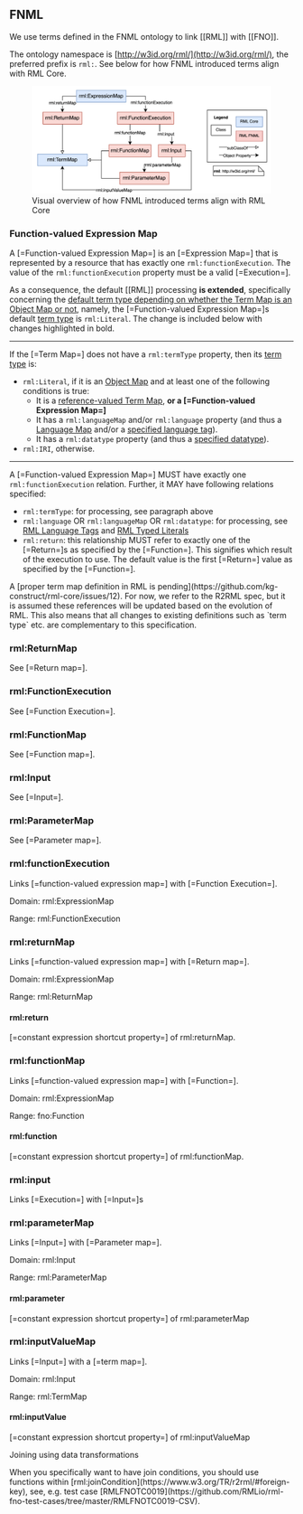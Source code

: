 ## FNML

We use terms defined in the FNML ontology to link [[RML]] with [[FNO]].

The ontology namespace is [http://w3id.org/rml/](http://w3id.org/rml/),
the preferred prefix is `rml:`.
See below for how FNML introduced terms align with RML Core.

<figure id="figure-diagram">
  <img src="../diagrams/diagram.png" alt="FNML diagram" />
  <figcaption>Visual overview of how FNML introduced terms align with RML Core</figcaption>
</figure>

### Function-valued Expression Map

A [=Function-valued Expression Map=] is an [=Expression Map=] that is represented by a resource that has exactly one `rml:functionExecution`.
The value of the `rml:functionExecution` property must be a valid [=Execution=].

As a consequence, the default [[RML]] processing **is extended**,
specifically concerning the [default term type depending on whether the Term Map is an Object Map or not](https://w3id.org/rml/core/spec),
namely, the [=Function-valued Expression Map=]s default [term type](http://w3id.org/rml/core/spec) is `rml:Literal`.
The change is included below with changes highlighted in bold.

---

If the [=Term Map=] does not have a `rml:termType` property, then its [term type](http://w3id.org/rml/core/spec) is:
* `rml:Literal`, if it is an [Object Map](http://w3id.org/rml/core/) and at least one of the following conditions is true:
   * It is a [reference-valued Term Map](http://w3id.org/rml/core/spec),  **or a [=Function-valued Expression Map=]**
   * It has a `rml:languageMap` and/or `rml:language` property (and thus a [Language Map](http://w3id.org/rml/core/spec) and/or a [specified language tag](http://w3id.org/rml/core)).
   * It has a `rml:datatype` property (and thus a [specified datatype](http://w3id.org/rml/core/spec)).
* `rml:IRI`, otherwise.

---

A [=Function-valued Expression Map=] MUST have exactly one `rml:functionExecution` relation.
Further, it MAY have following relations specified:

* `rml:termType`: for processing, see paragraph above
* `rml:language` OR `rml:languageMap` OR `rml:datatype`: for processing, see [RML Language Tags](http://w3id.org/rml/core/spec/) and [RML Typed Literals](http://w3id.org/rml/core/spec/)
* `rml:return`: this relationship MUST refer to exactly one of the [=Return=]s as specified by the [=Function=]. This signifies which result of the execution to use. The default value is the first [=Return=] value as specified by the [=Function=].

<p class="issue" data-format="markdown">
A [proper term map definition in RML is pending](https://github.com/kg-construct/rml-core/issues/12).
For now, we refer to the R2RML spec, but it is assumed these references will be updated based on the evolution of RML.
This also means that all changes to existing definitions such as `term type` etc. are complementary to this specification.
</p>

### rml:ReturnMap

See [=Return map=].

### rml:FunctionExecution

See [=Function Execution=].

<!-- <dfn class="lint-ignore">rml:FunctionExecution</dfn> is a class to denote a [=Function Execution=].
It is referred from a [=rml:ExecutionTermMap=] via the predicate `rml:functionExecution`.
It refers to an FnO [=function description=] via the predicate `rml:function`,
and to zero or more input parameters via the predicate `rml:inputParameter`. -->

### rml:FunctionMap

See [=Function map=].

### rml:Input

See [=Input=].

### rml:ParameterMap

See [=Parameter map=].

### rml:functionExecution

Links [=function-valued expression map=] with [=Function Execution=].

Domain: rml:ExpressionMap

Range: rml:FunctionExecution

### rml:returnMap

Links [=function-valued expression map=] with [=Return map=].

Domain: rml:ExpressionMap

Range: rml:ReturnMap

#### rml:return

[=constant expression shortcut property=] of rml:returnMap.

### rml:functionMap

Links [=function-valued expression map=] with [=Function=].

Domain: rml:ExpressionMap

Range: fno:Function

#### rml:function

[=constant expression shortcut property=] of rml:functionMap.

### rml:input

Links [=Execution=] with [=Input=]s

### rml:parameterMap

Links [=Input=] with [=Parameter map=].

Domain: rml:Input

Range: rml:ParameterMap

#### rml:parameter

[=constant expression shortcut property=] of rml:parameterMap

### rml:inputValueMap

Links [=Input=] with a [=term map=].

Domain: rml:Input

Range: rml:TermMap

#### rml:inputValue

[=constant expression shortcut property=] of rml:inputValueMap

<div class="practice">

<span class="practicelab">Joining using data transformations</span>

<p class="practicedesc" data-format="markdown">When you specifically want to have join conditions, you should use functions within [rml:joinCondition](https://www.w3.org/TR/r2rml/#foreign-key),
see, e.g. test case [RMLFNOTC0019](https://github.com/RMLio/rml-fno-test-cases/tree/master/RMLFNOTC0019-CSV).
</p>
</div>
